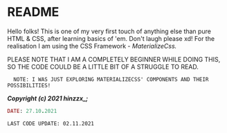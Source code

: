 # README



Hello folks! This is one of my very first touch of anything else than pure HTML & CSS, after learning basics of 'em. Don't laugh please xd!
For the realisation I am using the CSS Framework - _MaterializeCss._

PLEASE NOTE THAT I AM A COMPLETELY BEGINNER WHILE DOING THIS, SO THE CODE COULD BE A LITTLE BIT OF A STRUGGLE TO READ. 

```  NOTE: I WAS JUST EXPLORING MATERIALIZECSS' COMPONENTS AND THEIR POSSIBILITIES!``` 

 ***Copyright (c) 2021 hinzzx_;***
 
```Ruby
DATE: 27.10.2021
```


```
LAST CODE UPDATE: 02.11.2021
```

